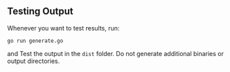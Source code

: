 ## Testing Output

Whenever you want to test results, run:

`go run generate.go`

and Test the output in the `dist` folder. Do not generate additional binaries or output directories.
